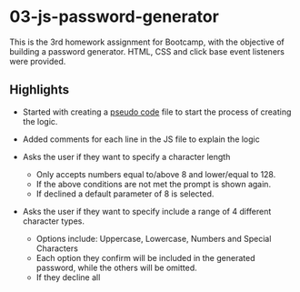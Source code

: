 # 03-js-password-generator
This is the 3rd homework assignment for Bootcamp, with the objective of building a password generator. HTML, CSS and click base event listeners were provided. 

## Highlights 
* Started with creating a [pseudo code](./Assets/psudo-code.md) file to start the process of creating the logic.

* Added comments for each line in the JS file to explain the logic

* Asks the user if they want to specify a character length 
    * Only accepts numbers equal to/above 8 and lower/equal to 128.
    * If the above conditions are not met the prompt is shown again.
    * If declined a default parameter of 8 is selected. 

* Asks the user if they want to specify include a range of 4 different character types.
    * Options include: Uppercase, Lowercase, Numbers and Special Characters 
    * Each option they confirm will be included in the generated password, while the others will be omitted. 
    * If they decline all 